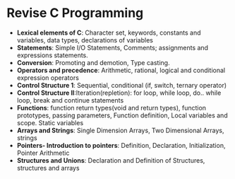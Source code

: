 # Revise C Programming

- **Lexical elements of C**: Character set, keywords, constants and variables, data types, declarations of variables
- **Statements**: Simple I/O Statements, Comments; assignments and expressions statements.
- **Conversion**: Promoting and demotion, Type casting.
- **Operators and precedence**:  Arithmetic, rational, logical and conditional expression operators
- **Control Structure 1**: Sequential, conditional (if, switch, ternary operator)
- **Control Structure II**:Iteration(repletion): for loop, while loop, do.. while loop, break and continue statements
- **Functions**: function return types(void and return types), function prototypes, passing parameters, Function definition, Local variables and scope. Static variables
- **Arrays and Strings**: Single Dimension Arrays, Two Dimensional Arrays, strings
- **Pointers- Introduction to pointers**: Definition, Declaration, Initialization, Pointer Arithmetic
- **Structures and Unions**: Declaration and Definition of Structures, structures and arrays 